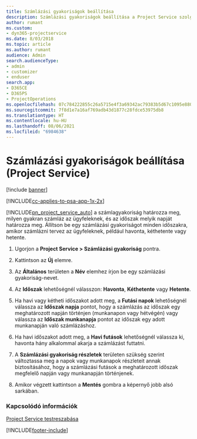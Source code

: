 ```yaml
---
title: Számlázási gyakoriságok beállítása
description: Számlázási gyakoriságok beállítása a Project Service szolgáltatásban
author: rumant
ms.custom:
- dyn365-projectservice
ms.date: 8/03/2018
ms.topic: article
ms.author: rumant
audience: Admin
search.audienceType:
- admin
- customizer
- enduser
search.app:
- D365CE
- D365PS
- ProjectOperations
ms.openlocfilehash: 07c784222855c26a5715e4f3a69342ac79383b5d67c1095e880a4eb6102e6375
ms.sourcegitcommit: 7f8d1e7a16af769adb43d1877c28fdce53975db8
ms.translationtype: HT
ms.contentlocale: hu-HU
ms.lasthandoff: 08/06/2021
ms.locfileid: "6984638"
---
```

# <a name="set-up-invoice-frequencies-project-service"></a>Számlázási gyakoriságok beállítása (Project Service)

[!include [banner](../includes/psa-now-project-operations.md)]

[!INCLUDE[cc-applies-to-psa-app-1x-2x](../includes/cc-applies-to-psa-app-1x-2x.md)]

[!INCLUDE[pn_project_service_auto](../includes/pn-project-service-auto.md)] a számlagyakoriság határozza meg, milyen gyakran számláz az ügyfeleknek, és az időszak melyik napját határozza meg. Állítson be egy számlázási gyakoriságot minden időszakra, amikor számlázni tervez az ügyfeleknek, például havonta, kéthetente vagy hetente.  
  
1.  Ugorjon a **Project Service > Számlázási gyakoriság** pontra.  
  
2.  Kattintson az **Új** elemre.  
  
3.  Az **Általános** területen a **Név** elemhez írjon be egy számlázási gyakoriság-nevet.  
  
4.  Az **Időszak** lehetőségnél válasszon: **Havonta**, **Kéthetente** vagy **Hetente**.  
  
5.  Ha havi vagy kétheti időszakot adott meg, a **Futási napok** lehetőségnél válassza az **Időszak napja** pontot, hogy a számlázás az időszak egy meghatározott napján történjen (munkanapon vagy hétvégén) vagy válassza az **Időszak munkanapja** pontot az időszak egy adott munkanapján való számlázáshoz.  
  
6.  Ha havi időszakot adott meg, a **Havi futások** lehetőségnél válassza ki, havonta hány alkalommal akarja a számlázást futtatni.  
  
7.  A **Számlázási gyakoriság részletek** területen szükség szerint változtassa meg a napok vagy munkanapok részleteit annak biztosításához, hogy a számlázási futások a meghatározott időszak megfelelő napján vagy munkanapján történjenek.  
  
8.  Amikor végzett kattintson a **Mentés** gombra a képernyő jobb alsó sarkában.  
  
### <a name="see-also"></a>Kapcsolódó információk  
 [Project Service testreszabása](../psa/configure.md)


[!INCLUDE[footer-include](../includes/footer-banner.md)]